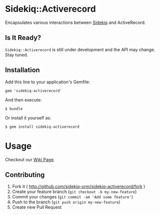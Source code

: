 # Sidekiq::Activerecord

Encapsulates various interactions between [Sidekiq](https://github.com/mperham/sidekiq) and ActiveRecord.

## Is It Ready?

```Sidekiq::Activerecord``` is still under development and the API may change.
Stay tuned.

## Installation

Add this line to your application's Gemfile:

    gem 'sidekiq-activerecord'

And then execute:

    $ bundle

Or install it yourself as:

    $ gem install sidekiq-activerecord

# Usage

Checkout our [Wiki Page](https://github.com/sidekiq-orm/sidekiq-activerecord/wiki).

## Contributing

1. Fork it ( http://github.com/sidekiq-orm/sidekiq-activerecord/fork )
2. Create your feature branch (`git checkout -b my-new-feature`)
3. Commit your changes (`git commit -am 'Add some feature'`)
4. Push to the branch (`git push origin my-new-feature`)
5. Create new Pull Request
